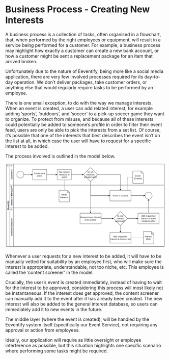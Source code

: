 # Business Process - Creating New Interests

A business process is a collection of tasks, often organised in a flowchart, that, when performed by the right employees or equipment, will result in a service being performed for a customer. For example, a business process may highlight how exactly a customer can create a new bank account, or how a customer might be sent a replacement package for an item that arrived broken.

Unfortunately due to the nature of Eeventify, being more like a social media application, there are very few involved processes required for its day-to-day operation. We don’t deliver packages, take customer orders, or anything else that would regularly require tasks to be performed by an employee.

There is one small exception, to do with the way we manage interests. When an event is created, a user can add related interest, for example adding ‘sports’, ‘outdoors’, and ‘soccer’ to a pick-up soccer game they want to organize. To protect from misuse, and because all of these interests could potentially be added to someone’s profile in order to filter their event feed, users are only be able to pick the interests from a set list. Of course, it’s possible that one of the interests that best describes the event isn’t on the list at all, in which case the user will have to request for a specific interest to be added.

The process involved is outlined in the model below.

![Eeventify Business Process Model](https://github.com/FilmerApp/.github/blob/main/images/Eeventify%20Business%20Process.png)

Whenever a user requests for a new interest to be added, it will have to be manually vetted for suitability by an employee first, who will make sure the interest is appropriate, understandable, not too niche, etc. This employee is called the ‘content screener’ in the model.

Crucially, the user’s event is created immediately, instead of having to wait for the interest to be approved, considering this process will most likely not be instantaneous. If the interest does get approved, the content screener can manually add it to the event after it has already been created. The new interest will also be added to the general interest database, so users can immediately add it to new events in the future.

The middle layer (where the event is created), will be handled by the Eeventify system itself (specifically our Event Service), not requiring any approval or action from employees.

Ideally, our application will require as little oversight or employee interference as possible, but this situation highlights one specific scenario where performing some tasks might be required.
